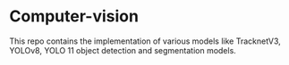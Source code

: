 # Computer-vision
This repo contains the implementation of various models like TracknetV3, YOLOv8, YOLO 11 object detection and segmentation models.
